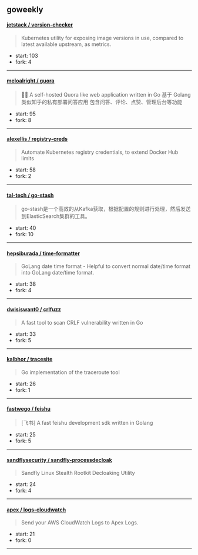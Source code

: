 ## goweekly

#### [jetstack / version-checker](https://github.com/jetstack/version-checker)

> Kubernetes utility for exposing image versions in use, compared to latest available upstream, as metrics.

+ start: 103
+ fork: 4

----


#### [meloalright / guora](https://github.com/meloalright/guora)

> 🖖🏻 A self-hosted Quora like web application written in Go  基于 Golang 类似知乎的私有部署问答应用 包含问答、评论、点赞、管理后台等功能

+ start: 95
+ fork: 8

----


#### [alexellis / registry-creds](https://github.com/alexellis/registry-creds)

> Automate Kubernetes registry credentials, to extend Docker Hub limits

+ start: 58
+ fork: 2

----


#### [tal-tech / go-stash](https://github.com/tal-tech/go-stash)

> go-stash是一个高效的从Kafka获取，根据配置的规则进行处理，然后发送到ElasticSearch集群的工具。

+ start: 40
+ fork: 10

----


#### [hepsiburada / time-formatter](https://github.com/hepsiburada/time-formatter)

> GoLang date time format - Helpful to convert normal date/time format into GoLang date/time format.

+ start: 38
+ fork: 4

----


#### [dwisiswant0 / crlfuzz](https://github.com/dwisiswant0/crlfuzz)

> A fast tool to scan CRLF vulnerability written in Go

+ start: 33
+ fork: 5

----


#### [kalbhor / tracesite](https://github.com/kalbhor/tracesite)

> Go implementation of the traceroute tool 

+ start: 26
+ fork: 1

----


#### [fastwego / feishu](https://github.com/fastwego/feishu)

> [飞书] A fast feishu development sdk written in Golang

+ start: 25
+ fork: 5

----


#### [sandflysecurity / sandfly-processdecloak](https://github.com/sandflysecurity/sandfly-processdecloak)

> Sandfly Linux Stealth Rootkit Decloaking Utility

+ start: 24
+ fork: 4

----


#### [apex / logs-cloudwatch](https://github.com/apex/logs-cloudwatch)

> Send your AWS CloudWatch Logs to Apex Logs.

+ start: 21
+ fork: 0

----

